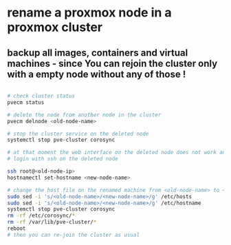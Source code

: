 # rename a proxmox node in a proxmox cluster

## backup all images, containers and virtual machines - since You can rejoin the cluster only with a empty node without any of those !

```bash

# check cluster status
pvecm status

# delete the node from another node in the cluster
pvecm delnode <old-node-name>

# stop the cluster service on the deleted node
systemctl stop pve-cluster corosync

# at that moment the web interface on the deleted node does not work anymore
# login with ssh on the deleted node

ssh root@<old-node-ip>
hostnamectl set-hostname <new-node-name>

# change the host file on the renamed machine from <old-node-name> to <new-node-name> : 
sudo sed -i 's/<old-node-name>/<new-node-name>/g' /etc/hosts
sudo sed -i 's/<old-node-name>/<new-node-name>/g' /etc/hostname
systemctl stop pve-cluster corosync
rm -rf /etc/corosync/*
rm -rf /var/lib/pve-cluster/*
reboot
# then you can re-join the cluster as usual

```

